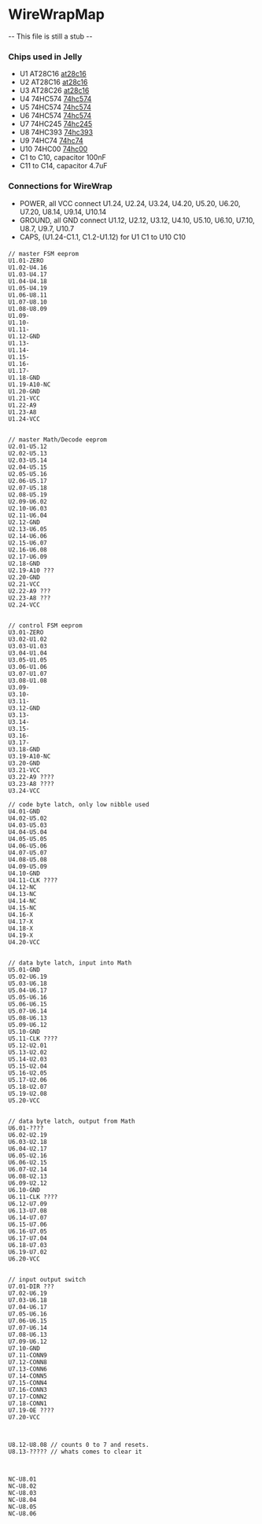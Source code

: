 # WireWrapMap

-- This file is still a stub --

### Chips used in Jelly

  - U1 AT28C16 [at28c16](https://github.com/agsb/jelly/assets/14941647/0e6a42e7-9d13-4c5b-8078-834cc9717078)
  - U2 AT28C16 [at28c16](https://github.com/agsb/jelly/assets/14941647/0e6a42e7-9d13-4c5b-8078-834cc9717078)
  - U3 AT28C26 [at28c16](https://github.com/agsb/jelly/assets/14941647/0e6a42e7-9d13-4c5b-8078-834cc9717078)
  - U4 74HC574 [74hc574](https://github.com/agsb/jelly/assets/14941647/389d5967-7fb1-4645-8b06-98f8ca35686f)
  - U5 74HC574 [74hc574](https://github.com/agsb/jelly/assets/14941647/389d5967-7fb1-4645-8b06-98f8ca35686f)
  - U6 74HC574 [74hc574](https://github.com/agsb/jelly/assets/14941647/389d5967-7fb1-4645-8b06-98f8ca35686f)
  - U7 74HC245 [74hc245](https://github.com/agsb/jelly/assets/14941647/2990746c-01e9-4c97-b71f-3ceca05f751b)
  - U8 74HC393 [74hc393](https://github.com/agsb/jelly/assets/14941647/131a82d1-9269-4ded-93cc-4d0f6053b101)
  - U9  74HC74 [74hc74](https://github.com/agsb/jelly/assets/14941647/7b43e177-1a82-49fd-ad0a-cf376e5011dd)
  - U10 74HC00 [74hc00](https://github.com/agsb/jelly/assets/14941647/2f70cb16-b870-4e8b-bac9-e86a2bcbbb6e)
  - C1 to C10, capacitor 100nF
  - C11 to C14, capacitor 4.7uF 

### Connections for WireWrap

  - POWER, all VCC connect U1.24, U2.24, U3.24, U4.20, U5.20, U6.20, U7.20, U8.14, U9.14, U10.14
  - GROUND, all GND connect U1.12, U2.12, U3.12, U4.10, U5.10, U6.10, U7.10, U8.7, U9.7, U10.7
  - CAPS, (U1.24-C1.1, C1.2-U1.12) for U1 C1 to U10 C10

#### 
	// master FSM eeprom
	U1.01-ZERO
	U1.02-U4.16
	U1.03-U4.17
	U1.04-U4.18
	U1.05-U4.19
	U1.06-U8.11
	U1.07-U8.10
	U1.08-U8.09
	U1.09-
	U1.10-
	U1.11-
	U1.12-GND
	U1.13-
	U1.14-
	U1.15-
	U1.16-
	U1.17-
	U1.18-GND
	U1.19-A10-NC
	U1.20-GND
	U1.21-VCC
	U1.22-A9
	U1.23-A8
	U1.24-VCC


	// master Math/Decode eeprom
	U2.01-U5.12
	U2.02-U5.13
	U2.03-U5.14
	U2.04-U5.15
	U2.05-U5.16
	U2.06-U5.17
	U2.07-U5.18
	U2.08-U5.19
	U2.09-U6.02
	U2.10-U6.03
	U2.11-U6.04
	U2.12-GND
	U2.13-U6.05
	U2.14-U6.06
	U2.15-U6.07
	U2.16-U6.08
	U2.17-U6.09
	U2.18-GND
	U2.19-A10 ???
	U2.20-GND
	U2.21-VCC
	U2.22-A9 ???
	U2.23-A8 ???
	U2.24-VCC


	// control FSM eeprom
	U3.01-ZERO
	U3.02-U1.02
	U3.03-U1.03
	U3.04-U1.04
	U3.05-U1.05
	U3.06-U1.06
	U3.07-U1.07
	U3.08-U1.08
	U3.09-
	U3.10-
	U3.11-
	U3.12-GND
	U3.13-
	U3.14-
	U3.15-
	U3.16-
	U3.17-
	U3.18-GND
	U3.19-A10-NC
	U3.20-GND
	U3.21-VCC
	U3.22-A9 ????
	U3.23-A8 ????
	U3.24-VCC
	
	// code byte latch, only low nibble used
	U4.01-GND
	U4.02-U5.02
	U4.03-U5.03
	U4.04-U5.04
	U4.05-U5.05
	U4.06-U5.06
	U4.07-U5.07
	U4.08-U5.08
	U4.09-U5.09
	U4.10-GND
	U4.11-CLK ????
	U4.12-NC
	U4.13-NC
	U4.14-NC
	U4.15-NC
	U4.16-X
	U4.17-X
	U4.18-X
	U4.19-X
	U4.20-VCC


	// data byte latch, input into Math
	U5.01-GND
	U5.02-U6.19
	U5.03-U6.18
	U5.04-U6.17
	U5.05-U6.16
	U5.06-U6.15
	U5.07-U6.14
	U5.08-U6.13
	U5.09-U6.12
	U5.10-GND
	U5.11-CLK ????
	U5.12-U2.01
	U5.13-U2.02
	U5.14-U2.03
	U5.15-U2.04
	U5.16-U2.05
	U5.17-U2.06
	U5.18-U2.07
	U5.19-U2.08
	U5.20-VCC


	// data byte latch, output from Math
	U6.01-????
	U6.02-U2.19
	U6.03-U2.18
	U6.04-U2.17
	U6.05-U2.16
	U6.06-U2.15
	U6.07-U2.14
	U6.08-U2.13
	U6.09-U2.12
	U6.10-GND
	U6.11-CLK ????
	U6.12-U7.09
	U6.13-U7.08
	U6.14-U7.07
	U6.15-U7.06
	U6.16-U7.05
	U6.17-U7.04
	U6.18-U7.03
	U6.19-U7.02
	U6.20-VCC


	// input output switch
	U7.01-DIR ???
	U7.02-U6.19
	U7.03-U6.18
	U7.04-U6.17
	U7.05-U6.16
	U7.06-U6.15
	U7.07-U6.14
	U7.08-U6.13
	U7.09-U6.12
	U7.10-GND
	U7.11-CONN9
	U7.12-CONN8
	U7.13-CONN6
	U7.14-CONN5
	U7.15-CONN4
	U7.16-CONN3
	U7.17-CONN2
	U7.18-CONN1
	U7.19-OE ????
	U7.20-VCC



	U8.12-U8.08	// counts 0 to 7 and resets.
	U8.13-?????	// whats comes to clear it



	NC-U8.01
	NC-U8.02
	NC-U8.03
	NC-U8.04
	NC-U8.05
	NC-U8.06
